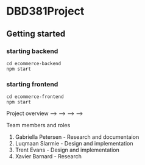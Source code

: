 # DBD381Project

## Getting started

### starting backend
    cd ecommerce-backend
    npm start

### starting frontend
    cd ecommerce-frontend
    npm start

Project overview
-->
-->
-->
-->

Team members and roles
1. Gabriella Petersen - Research and documentaion
2. Luqmaan Slarmie - Design and implementation
3. Trent Evans - Design and implementation
4. Xavier Barnard - Research 
